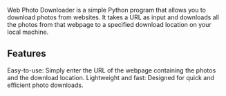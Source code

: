 Web Photo Downloader is a simple Python program that allows you to download photos from websites. It takes a URL as input and downloads all the photos from that webpage to a specified download location on your local machine.

## Features
Easy-to-use: Simply enter the URL of the webpage containing the photos and the download location.
Lightweight and fast: Designed for quick and efficient photo downloads.
